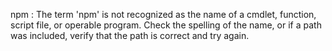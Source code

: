 
npm : The term 'npm' is not recognized as the name of a cmdlet, function, script file, or operable program. Check the spelling of the name, or if a path was included, verify that the path is correct and try again.
